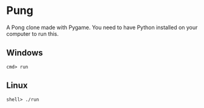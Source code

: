 # Pung
A Pong clone made with Pygame.
You need to have Python installed on your computer to run this.

## Windows
	cmd> run

## Linux
	shell> ./run
